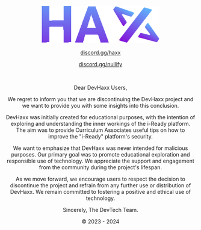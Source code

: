 <p align="center">
    <a href="https://discord.gg/haxx">
        <img alt="DevHaxx" src="https://github.com/DevTech-Services/DevHaxx/blob/main/haxx.png?raw=true">
    </a>
</p>
<p align="center">
    <a href="https://discord.gg/haxx">discord.gg/haxx</a>
</p>

<p align="center">
    <a href="https://discord.gg/nullify">discord.gg/nullify</a>
</p>
<br>
<p align="center">
    Dear DevHaxx Users,
</p>

<p align="center">
    We regret to inform you that we are discontinuing the DevHaxx project and we want to provide you with some insights into this conclusion.
</p>

<p align="center">
    DevHaxx was initially created for educational purposes, with the intention of exploring and understanding the inner workings of the i-Ready platform. The aim was to provide Curriculum Associates useful tips on how to improve the "i-Ready" platform's security.
</p>

<p align="center">
    We want to emphasize that DevHaxx was never intended for malicious purposes. Our primary goal was to promote educational exploration and responsible use of technology. We appreciate the support and engagement from the community during the project's lifespan.
</p>

<p align="center">
    As we move forward, we encourage users to respect the decision to discontinue the project and refrain from any further use or distribution of DevHaxx. We remain committed to fostering a positive and ethical use of technology.
</p>

<p align="center">
    Sincerely, The DevTech Team.
</p>

<p align="center">
    © 2023 - 2024
</p>
<!--- DevHaxx i-Ready is discontinued -->
